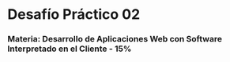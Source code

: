 <h1>Desafío Práctico 02</h1>
<h3>Materia: Desarrollo de Aplicaciones Web con Software Interpretado en el Cliente - 15%</h3>


